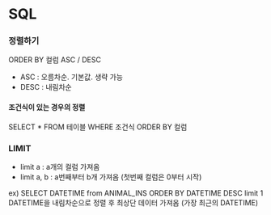 # SQL

### 정렬하기
ORDER BY 컬럼 ASC / DESC
- ASC : 오름차순. 기본값. 생략 가능
- DESC : 내림차순

#### 조건식이 있는 경우의 정렬
SELECT * FROM 테이블 WHERE 조건식 ORDER BY 컬럼


### LIMIT
- limit a : a개의 컬럼 가져옴
- limit a, b : a번째부터 b개 가져옴 (첫번째 컬럼은 0부터 시작)

ex) SELECT DATETIME from ANIMAL_INS ORDER BY DATETIME DESC limit 1
DATETIME을 내림차순으로 정렬 후 최상단 데이터 가져옴 (가장 최근의 DATETIME)
